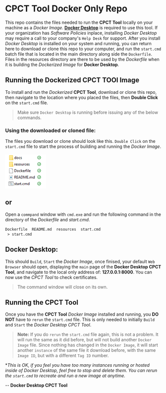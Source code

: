 # CPCT Tool Docker Only Repo

This repo contains the files needed to run the **CPCT Tool** locally on your machine as a *Docker Image*.
[**Docker Desktop**](https://www.docker.com) is required to use this tool. If your organization has *Software Policies* inplace, installing
*Docker Desktop* may require a call to your company's `Help Desk` for support. After you install *Docker Desktop* is installed on your system and running, you can return here to download or clone this repo to your computer, and run the `start.cmd` batch file that is located in the main directory along side the `Dockerfile`. Files in the resources directory are there to be used by the *Dockerfile* when it is building the *Dockerized Image* for **Docker Desktop**.

## Running the Dockerized CPCT TOOl Image

To install and run the *Dockerized* **CPCT Tool**, download or clone this repo, then navigate to the location where you placed the files, then **Double Click** on the `start.cmd` file. 
> Make sure `Docker Desktop` is running before issuing any of the below commands. 


### Using the downloaded or cloned file:

The files you download or clone should look like this. `Double Click` on the `start.cmd` file to start the process of building and running the *Docker Image*.
<br/><br/>
![](docs/images/local_files.png)

## or

Open a `commpand` window with `cmd.exe` and run the following command in the directory of the *Dockerfile* and *start.cmd*.  
```shell
Dockerfile  README.md  resources  start.cmd
 > start.cmd
```

## Docker Desktop:

This should `Build`, `Start` the *Docker Image*, once finised, your default `Web Browser` should open, displaying the `main` page of the **Docker Desktop CPCT Tool**, and navigate to the local only address of: **127.0.0.1:8000**. You can now use the *CPCT Tool* to check certificates. 

> The command window will close on its own. 

## Running the CPCT Tool

Once you have the **CPCT Tool** *Docker Image* installed and running, you **DO NOT** have to `rerun` the `start.cmd` file. This is only needed to initially `Build` and `Start` the *Docker Desktop CPCT Tool*. 

> **Note:** If you do `rerun` the `start.cmd` file again, this is not a problem. It will run the same as it did before, but will not build another `Docker Image` file. Since nothing has changed in the `Docker Image`, it will start another `instance` of the same file it download before, with the same `Image ID`, but with a different `Tag ID` number. 

**This is OK, if you feel you have too many instances running or hosted inside of Docker Desktop, feel free to stop and delete them. You can rerun the `start.cmd` to recreate and run a new image at anytime.*  

-- **Docker Desktop CPCT Tool**